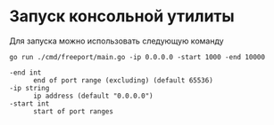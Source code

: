 # Запуск консольной утилиты

Для запуска можно использовать следующую команду

```shell
go run ./cmd/freeport/main.go -ip 0.0.0.0 -start 1000 -end 10000

-end int
      end of port range (excluding) (default 65536)
-ip string
      ip address (default "0.0.0.0")
-start int
      start of port ranges
```